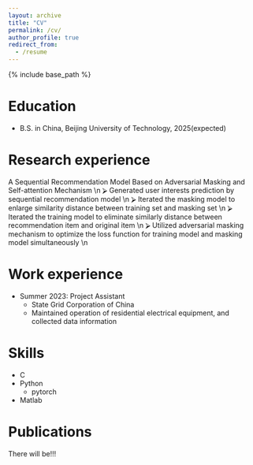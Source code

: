 ```yaml
---
layout: archive
title: "CV"
permalink: /cv/
author_profile: true
redirect_from:
  - /resume
---
```


{% include base_path %}

Education
======
* B.S. in China, Beijing University of Technology, 2025(expected)

Research experience
======
A Sequential Recommendation Model Based on Adversarial Masking and Self-attention Mechanism      \n
⮚	Generated user interests prediction by sequential recommendation model  \n
⮚	Iterated the masking model to enlarge similarity distance between training set and masking set \n
⮚	Iterated the training model to eliminate similarly distance between recommendation item and original item \n
⮚	Utilized adversarial masking mechanism to optimize the loss function for training model and masking model simultaneously \n


Work experience
======
* Summer 2023: Project Assistant
  * State Grid Corporation of China
  * Maintained operation of residential electrical equipment, and collected data information 

Skills
======
* C
* Python
  * pytorch
* Matlab

Publications
======
  There will be!!!
  
